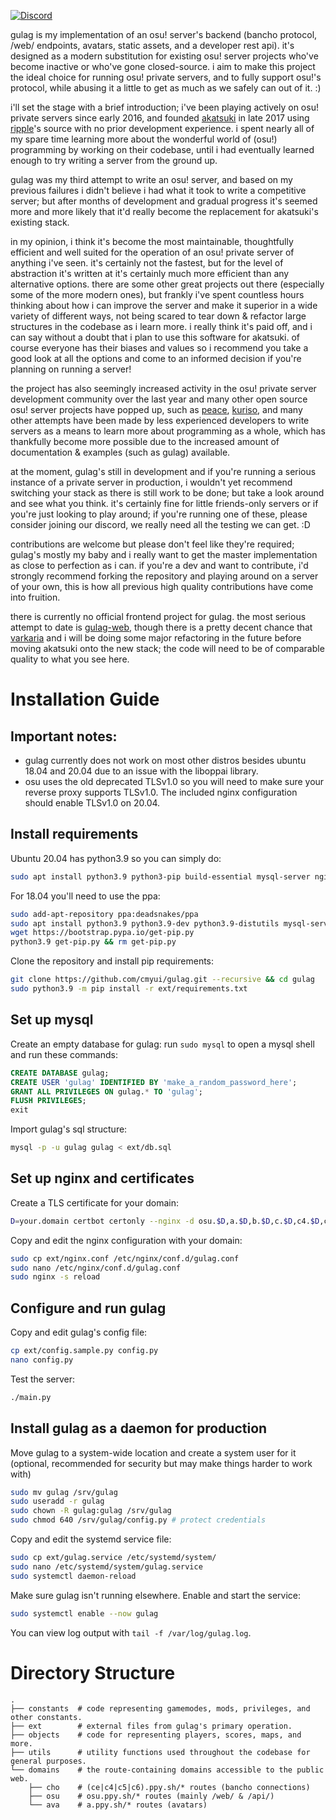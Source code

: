 [![Discord](https://discordapp.com/api/guilds/748687781605408908/widget.png?style=shield)](https://discord.gg/ShEQgUx)

gulag is my implementation of an osu! server's backend (bancho protocol, /web/
endpoints, avatars, static assets, and a developer rest api). it's designed as
a modern substitution for existing osu! server projects who've become inactive
or who've gone closed-source. i aim to make this project the ideal choice for
running osu! private servers, and to fully support osu!'s protocol, while
abusing it a little to get as much as we safely can out of it. :)

i'll set the stage with a brief introduction; i've been playing actively on osu!
private servers since early 2016, and founded [akatsuki](https://akatsuki.pw) in
late 2017 using [ripple](https://github.com/osuripple)'s source with no prior
development experience. i spent nearly all of my spare time learning more about
the wonderful world of (osu!) programming by working on their codebase, until
i had eventually learned enough to try writing a server from the ground up.

gulag was my third attempt to write an osu! server, and based on my previous
failures i didn't believe i had what it took to write a competitive server; but
after months of development and gradual progress it's seemed more and more
likely that it'd really become the replacement for akatsuki's existing stack.

in my opinion, i think it's become the most maintainable, thoughtfully efficient
and well suited for the operation of an osu! private server of anything i've seen.
it's certainly not the fastest, but for the level of abstraction it's written at
it's certainly much more efficient than any alternative options. there are some
other great projects out there (especially some of the more modern ones), but
frankly i've spent countless hours thinking about how i can improve the server
and make it superior in a wide variety of different ways, not being scared to
tear down & refactor large structures in the codebase as i learn more.
i really think it's paid off, and i can say without a doubt that i plan to
use this software for akatsuki. of course everyone has their biases and values
so i recommend you take a good look at all the options and come to an informed
decision if you're planning on running a server!

the project has also seemingly increased activity in the osu! private server
development community over the last year and many other open source osu! server
projects have popped up, such as [peace](https://github.com/Pure-Peace/Peace),
[kuriso](https://github.com/osukurikku/kuriso), and many other attempts have
been made by less experienced developers to write servers as a means to learn
more about programming as a whole, which has thankfully become more possible
due to the increased amount of documentation & examples (such as gulag) available.

at the moment, gulag's still in development and if you're running a serious
instance of a private server in production, i wouldn't yet recommend switching
your stack as there is still work to be done; but take a look around and see
what you think. it's certainly fine for little friends-only servers or if
you're just looking to play around; if you're running one of these, please
consider joining our discord, we really need all the testing we can get. :D

contributions are welcome but please don't feel like they're required; gulag's
mostly my baby and i really want to get the master implementation as close to
perfection as i can. if you're a dev and want to contribute, i'd strongly
recommend forking the repository and playing around on a server of your own,
this is how all previous high quality contributions have come into fruition.

there is currently no official frontend project for gulag. the most serious
attempt to date is [gulag-web](https://github.com/Varkaria/gulag-web), though
there is a pretty decent chance that [varkaria](https://github.com/Varkaria) and
i will be doing some major refactoring in the future before moving akatsuki onto
the new stack; the code will need to be of comparable quality to what you see here.


# Installation Guide

## Important notes:
- gulag currently does not work on most other distros besides ubuntu 18.04 and 20.04 due to an issue with the liboppai library.
- osu uses the old deprecated TLSv1.0 so you will need to make sure your reverse proxy supports TLSv1.0. The included nginx configuration should enable TLSv1.0 on 20.04.

## Install requirements
Ubuntu 20.04 has python3.9 so you can simply do:
```sh
sudo apt install python3.9 python3-pip build-essential mysql-server nginx certbot
```
For 18.04 you'll need to use the ppa:
```sh
sudo add-apt-repository ppa:deadsnakes/ppa
sudo apt install python3.9 python3.9-dev python3.9-distutils mysql-server nginx build-essential certbot
wget https://bootstrap.pypa.io/get-pip.py
python3.9 get-pip.py && rm get-pip.py
```
Clone the repository and install pip requirements:
```sh
git clone https://github.com/cmyui/gulag.git --recursive && cd gulag
sudo python3.9 -m pip install -r ext/requirements.txt
```

## Set up mysql
Create an empty database for gulag: run `sudo mysql` to open a mysql shell and run these commands:
```sql
CREATE DATABASE gulag;
CREATE USER 'gulag' IDENTIFIED BY 'make_a_random_password_here';
GRANT ALL PRIVILEGES ON gulag.* TO 'gulag';
FLUSH PRIVILEGES;
exit
```
Import gulag's sql structure:
```sh
mysql -p -u gulag gulag < ext/db.sql
```

## Set up nginx and certificates
Create a TLS certificate for your domain:
```sh
D=your.domain certbot certonly --nginx -d osu.$D,a.$D,b.$D,c.$D,c4.$D,c5.$D,c6.$D,ce.$D,assets.$D
```
Copy and edit the nginx configuration with your domain:
```sh
sudo cp ext/nginx.conf /etc/nginx/conf.d/gulag.conf
sudo nano /etc/nginx/conf.d/gulag.conf
sudo nginx -s reload
```

## Configure and run gulag
Copy and edit gulag's config file:
```sh
cp ext/config.sample.py config.py
nano config.py
```
Test the server:
```sh
./main.py
```

## Install gulag as a daemon for production
Move gulag to a system-wide location and create a system user for it (optional, recommended for security but may make things harder to work with)
```sh
sudo mv gulag /srv/gulag
sudo useradd -r gulag
sudo chown -R gulag:gulag /srv/gulag
sudo chmod 640 /srv/gulag/config.py # protect credentials
```
Copy and edit the systemd service file:
```sh
sudo cp ext/gulag.service /etc/systemd/system/
sudo nano /etc/systemd/system/gulag.service
sudo systemctl daemon-reload
```
Make sure gulag isn't running elsewhere. Enable and start the service:
```sh
sudo systemctl enable --now gulag
```
You can view log output with `tail -f /var/log/gulag.log`.


# Directory Structure

    .
    ├── constants  # code representing gamemodes, mods, privileges, and other constants.
    ├── ext        # external files from gulag's primary operation.
    ├── objects    # code for representing players, scores, maps, and more.
    ├── utils      # utility functions used throughout the codebase for general purposes.
    └── domains    # the route-containing domains accessible to the public web.
        ├── cho    # (ce|c4|c5|c6).ppy.sh/* routes (bancho connections)
        ├── osu    # osu.ppy.sh/* routes (mainly /web/ & /api/)
        └── ava    # a.ppy.sh/* routes (avatars)
